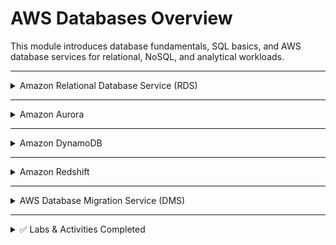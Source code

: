 # AWS Databases Overview

This module introduces database fundamentals, SQL basics, and AWS database services for relational, NoSQL, and analytical workloads.

---

<details>
<summary>Amazon Relational Database Service (RDS)</summary>

**What it is:** Managed relational database service supporting engines like MySQL, PostgreSQL, MariaDB, SQL Server, and Oracle.  

**Use cases:**
- Running production-grade relational databases without manual management.  
- Automated backups, patching, and scaling.  
- Applications requiring ACID compliance and SQL support.  

</details>

---

<details>
<summary>Amazon Aurora</summary>

**What it is:** Cloud-native relational database compatible with MySQL and PostgreSQL, built for performance and scalability.  

**Use cases:**
- High-availability applications with near-zero downtime.  
- Enterprise workloads requiring replication and failover.  
- Cost-efficient alternative to commercial databases.  

</details>

---

<details>
<summary>Amazon DynamoDB</summary>

**What it is:** Fully managed NoSQL key-value and document database.  

**Use cases:**
- Applications needing single-digit millisecond latency.  
- Gaming, IoT, mobile apps, and high-scale ecommerce.  
- Workloads with unpredictable or massive traffic.  

</details>

---

<details>
<summary>Amazon Redshift</summary>

**What it is:** Fully managed data warehouse service for analytics at scale.  

**Use cases:**
- Running complex queries on petabyte-scale data.  
- Business intelligence and reporting.  
- Data lakes and analytics pipelines.  

</details>

---

<details>
<summary>AWS Database Migration Service (DMS)</summary>

**What it is:** Service for migrating databases to AWS quickly and securely, with minimal downtime.  

**Use cases:**
- Lift-and-shift database migrations into AWS.  
- Continuous replication between on-premises and AWS databases.  
- Moving from commercial databases to Aurora or open-source engines.  

</details>

---

<details>
<summary>✅ Labs & Activities Completed</summary>
 
- [160-[DF]-Lab – Build Your Database Server and Interact with Your DB Using an App]()  
- [274-[DF]-Lab – Introduction to Amazon Aurora]()
- [275-[DF]-Lab – Introduction to Amazon DynamoDB]()  
- [162-[DF]-Lab – [Challenge] Build and Access an RDS Server]()
- [179-[JAWS]-Activity – Migrate to Amazon RDS]() 

</details>
